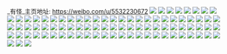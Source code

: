 _有怪_主页地址: https://weibo.com/u/5532230672 
![](https://wx4.sinaimg.cn/mw2000/0062oFUYly1h9cu51wouwj32122p3qv6.jpg) 
![](https://wx4.sinaimg.cn/mw2000/0062oFUYly1h9cu536lfhj32c0340e83.jpg) 
![](https://wx4.sinaimg.cn/mw2000/0062oFUYly1h9cu54fgw7j31yk2bee82.jpg) 
![](https://wx4.sinaimg.cn/mw2000/0062oFUYly1h9cjqva38sj32c03404qs.jpg) 
![](https://wx4.sinaimg.cn/mw2000/0062oFUYly1h9cjqwwi1cj32c03407wl.jpg) 
![](https://wx4.sinaimg.cn/mw2000/0062oFUYly1h9cjqy398fj32c03401kz.jpg) 
![](https://wx4.sinaimg.cn/mw2000/0062oFUYly1h9cjqtso8oj32c0340kjm.jpg) 
![](https://wx4.sinaimg.cn/mw2000/0062oFUYly1h9br5i6hjzj31m425ikjl.jpg) 
![](https://wx4.sinaimg.cn/mw2000/0062oFUYly1h9br5j1ppvj32b632ykjm.jpg) 
![](https://wx4.sinaimg.cn/mw2000/0062oFUYly1h9br5ftymkj31j02psu0x.jpg) 
![](https://wx4.sinaimg.cn/mw2000/0062oFUYly1h9br5f5bewj32c033z1l0.jpg) 
![](https://wx4.sinaimg.cn/mw2000/0062oFUYly1h9br5hek7cj32c033y4qs.jpg) 
![](https://wx4.sinaimg.cn/mw2000/0062oFUYly1h9br5dph53j32c033z4qr.jpg) 
![](https://wx4.sinaimg.cn/mw2000/0062oFUYly1h7edzu23wfj31u02jnb29.jpg) 
![](https://wx4.sinaimg.cn/mw2000/0062oFUYly1h77bq83wizj30u01404am.jpg) 
![](https://wx4.sinaimg.cn/mw2000/0062oFUYly1h77bq92dkcj32c0340u0y.jpg) 
![](https://wx4.sinaimg.cn/mw2000/0062oFUYly1h77bq7ro1kj329y2qx1kz.jpg) 
![](https://wx4.sinaimg.cn/mw2000/0062oFUYgy1h750ejpb8ej32072knkjm.jpg) 
![](https://wx4.sinaimg.cn/mw2000/0062oFUYly1h6u9no0gxwj32c03404qs.jpg) 
![](https://wx4.sinaimg.cn/mw2000/0062oFUYly1h6u9nhggpxj31ok28rqhm.jpg) 
![](https://wx4.sinaimg.cn/mw2000/0062oFUYly1h6u9nchfvyj32c0340ka7.jpg) 
![](https://wx4.sinaimg.cn/mw2000/0062oFUYly1h6u9niqwpgj322g2raalk.jpg) 
![](https://wx4.sinaimg.cn/mw2000/0062oFUYly1h6u9neodmjj32c02oy1kx.jpg) 
![](https://wx4.sinaimg.cn/mw2000/0062oFUYly1h6u9nka1kyj32c0340qv6.jpg) 
![](https://wx4.sinaimg.cn/mw2000/0062oFUYly1h6u9ng9r2qj32by2wddof.jpg) 
![](https://wx4.sinaimg.cn/mw2000/0062oFUYly1h6u9naps68j32c0340k9g.jpg) 
![](https://wx4.sinaimg.cn/mw2000/0062oFUYly1h6u9nm0959j32c0340u0y.jpg) 
![](https://wx4.sinaimg.cn/mw2000/0062oFUYly1h6sib70zvwj32c0340due.jpg) 
![](https://wx4.sinaimg.cn/mw2000/0062oFUYly1h6sib0aqybj31rv2cx7bv.jpg) 
![](https://wx4.sinaimg.cn/mw2000/0062oFUYly1h6sib2phdpj31yv2mihdt.jpg) 
![](https://wx4.sinaimg.cn/mw2000/0062oFUYly1h6siay0nhbj329v315k5z.jpg) 
![](https://wx4.sinaimg.cn/mw2000/0062oFUYly1h6sib8aqe1j32bz2v9hdu.jpg) 
![](https://wx4.sinaimg.cn/mw2000/0062oFUYly1h6sib4233uj31sj2e24qp.jpg) 
![](https://wx4.sinaimg.cn/mw2000/0062oFUYgy1h4xcw9sdqzj31oo28w7wi.jpg) 
![](https://wx4.sinaimg.cn/mw2000/0062oFUYgy1h4xcw0uy5nj31of28kb29.jpg) 
![](https://wx4.sinaimg.cn/mw2000/0062oFUYgy1h4xcvrdkyuj327c2zyu0x.jpg) 
![](https://wx4.sinaimg.cn/mw2000/0062oFUYgy1h4xcvp07ylj32c033yhdu.jpg) 
![](https://wx4.sinaimg.cn/mw2000/0062oFUYly1h491r6w6ghj32c033zb2a.jpg) 
![](https://wx4.sinaimg.cn/mw2000/0062oFUYly1h00gz0anzuj328s2zn4qq.jpg) 
![](https://wx4.sinaimg.cn/mw2000/0062oFUYly1h00gz278i5j32c02qakjl.jpg) 
![](https://wx4.sinaimg.cn/mw2000/0062oFUYly1h00gz0w5imj31q92g21kx.jpg) 
![](https://wx4.sinaimg.cn/mw2000/0062oFUYly1gzhmcjslrej30u015l0wv.jpg) 
![](https://wx4.sinaimg.cn/mw2000/0062oFUYly1gzapvksimuj30u01bvjzw.jpg) 
![](https://wx4.sinaimg.cn/mw2000/0062oFUYly1gzapvk4139j30u01a247a.jpg) 
![](https://wx4.sinaimg.cn/mw2000/0062oFUYly1gvc95cf2u4j60u0140ajy02.jpg) 
![](https://wx4.sinaimg.cn/mw2000/0062oFUYly1gvc959c319j60u0140tjs02.jpg) 
![](https://wx4.sinaimg.cn/mw2000/0062oFUYly1gvc958vshuj60u0140n7t02.jpg) 
![](https://wx4.sinaimg.cn/mw2000/0062oFUYly1gvc95a15otj60u0140dqf02.jpg) 
![](https://wx4.sinaimg.cn/mw2000/0062oFUYly1gvc95d14wlj60u013zag002.jpg) 
![](https://wx4.sinaimg.cn/mw2000/0062oFUYly1gvc95aidk9j60u01407dy02.jpg) 
![](https://wx4.sinaimg.cn/mw2000/0062oFUYly1gvc95b8gioj61400u0n3402.jpg) 
![](https://wx4.sinaimg.cn/mw2000/0062oFUYly1gvc95bkdbwj60u014046t02.jpg) 
![](https://wx4.sinaimg.cn/mw2000/0062oFUYly1gvc95bz57ij60u0140gr302.jpg) 
![](https://wx4.sinaimg.cn/mw2000/0062oFUYly1gv8ytr03i1j62472tlkjm02.jpg) 
![](https://wx4.sinaimg.cn/mw2000/0062oFUYly1gv8ytswk1fj62c03407wj02.jpg) 
![](https://wx4.sinaimg.cn/mw2000/0062oFUYly1gv8yttz5luj61mg25xqv502.jpg) 
![](https://wx4.sinaimg.cn/mw2000/0062oFUYly1gv8ytw76wqj62c0340kjn02.jpg) 
![](https://wx4.sinaimg.cn/mw2000/0062oFUYly1gv8yu1ta78j62c033zhdu02.jpg) 
![](https://wx4.sinaimg.cn/mw2000/0062oFUYly1gv8ytxyymsj62c03401l002.jpg) 
![](https://wx4.sinaimg.cn/mw2000/0062oFUYly1gv8ytzzqg4j62c0340b2a02.jpg) 
![](https://wx4.sinaimg.cn/mw2000/0062oFUYly1gv8yu43w5bj62c0340hdw02.jpg) 
![](https://wx4.sinaimg.cn/mw2000/0062oFUYly1gv8yutakxdj61xm2kuqv602.jpg) 
![](https://wx4.sinaimg.cn/mw2000/0062oFUYly1gpp0vw119aj30u0140drf.jpg) 
![](https://wx4.sinaimg.cn/mw2000/0062oFUYly1gpp0vpz9irj30u00yjwkr.jpg) 
![](https://wx4.sinaimg.cn/mw2000/0062oFUYly1gpp0vpdbp6j31400u0n68.jpg) 
![](https://wx4.sinaimg.cn/mw2000/0062oFUYly1gpp0vr3rsaj30u01hcap1.jpg) 
![](https://wx4.sinaimg.cn/mw2000/0062oFUYly1gpp0vokoivj30u014045s.jpg) 
![](https://wx4.sinaimg.cn/mw2000/0062oFUYly1gpp0vrzltfj30u0140wob.jpg) 
![](https://wx4.sinaimg.cn/mw2000/0062oFUYly1gpp0vnsus1j30u0140al4.jpg) 
![](https://wx4.sinaimg.cn/mw2000/0062oFUYly1gpp0vtmdomj30u0140nm2.jpg) 
![](https://wx4.sinaimg.cn/mw2000/0062oFUYly1gpp0vv4jzxj30u0124gue.jpg) 
![](https://wx4.sinaimg.cn/mw2000/0062oFUYly1gpkj3tnjtfj32c02oyhdu.jpg) 
![](https://wx4.sinaimg.cn/mw2000/0062oFUYly1gpkj3wip5aj32bx2yihdv.jpg) 
![](https://wx4.sinaimg.cn/mw2000/0062oFUYly1gpkj3y8hc4j32c02c0npf.jpg) 
![](https://wx4.sinaimg.cn/mw2000/0062oFUYly1gpkj3zvw7qj32c02ltnpe.jpg) 
![](https://wx4.sinaimg.cn/mw2000/0062oFUYly1gpkj41pr6lj32c0340b2b.jpg) 
![](https://wx4.sinaimg.cn/mw2000/0062oFUYly1gpkj437rgxj32c0340qv8.jpg) 
![](https://wx4.sinaimg.cn/mw2000/0062oFUYly1gpkj44ivomj32c0340npe.jpg) 
![](https://wx4.sinaimg.cn/mw2000/0062oFUYly1gpkj5qb1j5j32c03407wj.jpg) 
![](https://wx4.sinaimg.cn/mw2000/0062oFUYly1gpkj6elkgmj32c02lb7wi.jpg) 
![](https://wx4.sinaimg.cn/mw2000/0062oFUYly1gpkf4h2i6aj32c0340kjs.jpg) 
![](https://wx4.sinaimg.cn/mw2000/0062oFUYly1gpkf4e7vgcj32c0340hdy.jpg) 
![](https://wx4.sinaimg.cn/mw2000/0062oFUYly1gpkf4iv5daj32c03404qu.jpg) 
![](https://wx4.sinaimg.cn/mw2000/0062oFUYly1gpkf4ljl06j31nq2a3qv5.jpg) 
![](https://wx4.sinaimg.cn/mw2000/0062oFUYly1gpkf4o3pnuj32712xehdu.jpg) 
![](https://wx4.sinaimg.cn/mw2000/0062oFUYly1gpkf4q5iaoj32c0340b2g.jpg) 
